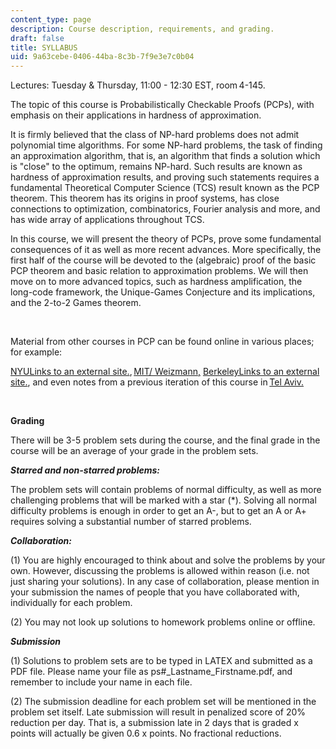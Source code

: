 ```yaml
---
content_type: page
description: Course description, requirements, and grading.
draft: false
title: SYLLABUS
uid: 9a63cebe-0406-44ba-8c3b-7f9e3e7c0b04
---
```

Lectures: Tuesday & Thursday, 11:00 - 12:30 EST, room 4-145. 

The topic of this course is Probabilistically Checkable Proofs (PCPs), with emphasis on their applications in hardness of approximation. 

It is firmly believed that the class of NP-hard problems does not admit polynomial time algorithms. For some NP-hard problems, the task of finding an approximation algorithm, that is, an algorithm that finds a solution which is "close" to the optimum, remains NP-hard. Such results are known as hardness of approximation results, and proving such statements requires a fundamental Theoretical Computer Science (TCS) result known as the PCP theorem. This theorem has its origins in proof systems, has close connections to optimization, combinatorics, Fourier analysis and more, and has wide array of applications throughout TCS. 

In this course, we will present the theory of PCPs, prove some fundamental consequences of it as well as more recent advances. More specifically, the first half of the course will be devoted to the (algebraic) proof of the basic PCP theorem and basic relation to approximation problems. We will then move on to more advanced topics, such as hardness amplification, the long-code framework, the Unique-Games Conjecture and its implications, and the 2-to-2 Games theorem. 

 

Material from other courses in PCP can be found online in various places; for example: 

[NYULinks to an external site.](https://cs.nyu.edu/~khot/PCP-Spring20.html), [MIT/ Weizmann,](https://people.csail.mit.edu/dmoshkov/courses/pcp/index.html#:~:text=Course%20Summary,of%20queries%20to%20the%20proof.) [BerkeleyLinks to an external site.](https://people.eecs.berkeley.edu/~alexch/classes/CS294-F2020.html), and even notes from a previous iteration of this course in [Tel Aviv.](https://sites.google.com/site/apcpproof/) 

 

**Grading** 

There will be 3-5 problem sets during the course, and the final grade in the course will be an average of your grade in the problem sets. 

***Starred and non-starred problems:***

The problem sets will contain problems of normal difficulty, as well as more challenging problems that will be marked with a star (\*). Solving all normal difficulty problems is enough in order to get an A-, but to get an A or A+ requires solving a substantial number of starred problems. 

***Collaboration:***

(1) You are highly encouraged to think about and solve the problems by your own. However, discussing the problems is allowed within reason (i.e. not just sharing your solutions). In any case of collaboration, please mention in your submission the names of people that you have collaborated with, individually for each problem. 

(2) You may not look up solutions to homework problems online or offline. 

***Submission***

(1) Solutions to problem sets are to be typed in LATEX and submitted as a PDF file. Please name your file as ps#\_Lastname\_Firstname.pdf, and remember to include your name in each file. 

(2) The submission deadline for each problem set will be mentioned in the problem set itself. Late submission will result in penalized score of 20% reduction per day. That is, a submission late in 2 days that is graded x points will actually be given 0.6 x points. No fractional reductions.
